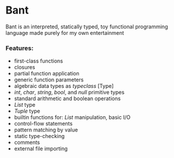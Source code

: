 # Bant
Bant is an interpreted, statically typed, toy functional programming language made purely for my own entertainment

### Features:
- first-class functions
- closures
- partial function application
- generic function parameters
- algebraic data types as _typeclass_ [Type]
- _int_, _char_, _string_, _bool_, and _null_ primitive types
- standard arithmetic and boolean operations
- _List_ type
- _Tuple_ type
- builtin functions for: _List_ manipulation, basic I/O
- control-flow statements
- pattern matching by value
- static type-checking
- comments
- external file importing
